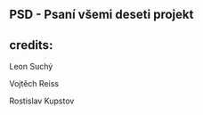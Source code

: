 ## PSD - Psaní všemi deseti projekt

credits:
---------------

Leon Suchý

Vojtěch Reiss

Rostislav Kupstov
